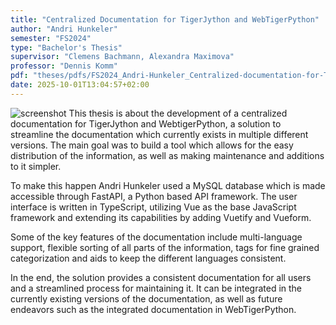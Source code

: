 ```yaml
---
title: "Centralized Documentation for TigerJython and WebTigerPython"
author: "Andri Hunkeler"
semester: "FS2024"
type: "Bachelor's Thesis"
supervisor: "Clemens Bachmann, Alexandra Maximova"
professor: "Dennis Komm"
pdf: "theses/pdfs/FS2024_Andri-Hunkeler_Centralized-documentation-for-TigerJython-and-WebTigerPython.pdf"
date: 2025-10-01T13:04:57+02:00
---
```

![screenshot](/theses/screenshots/FS2024_AndriHunkeler.jpg)
This thesis is about the development of a centralized documentation for TigerJython and WebtigerPython, a solution to streamline the documentation which currently exists in multiple different versions. The main goal was to build a tool which allows for the easy distribution of the information, as well as making maintenance and additions to it simpler.

To make this happen Andri Hunkeler used a MySQL database which is made accessible through FastAPI, a Python based API framework. The user interface is written in TypeScript, utilizing Vue as the base JavaScript framework and extending its capabilities by adding Vuetify and Vueform. 
    
Some of the key features of the documentation include multi-language support, flexible sorting of all parts of the information, tags for fine grained categorization and aids to keep the different languages consistent. 

In the end, the solution provides a consistent documentation for all users and a streamlined process for maintaining it. It can be integrated in the currently existing versions of the documentation, as well as future endeavors such as the integrated documentation in WebTigerPython.